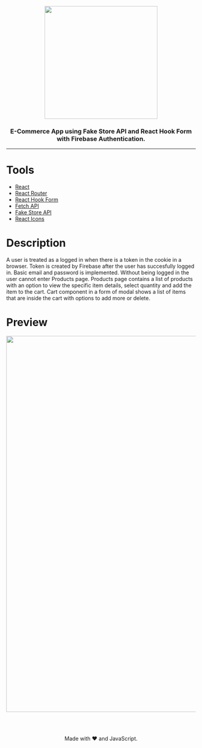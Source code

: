 <p align="center"><img align="center" width="300" src="https://i.imgur.com/6QyVeWP.png"/></p>
<h3 align="center">E-Commerce App using Fake Store API and React Hook Form with Firebase Authentication.</h3>
<hr>

# Tools

- [React](https://reactjs.org)
- [React Router](https://reactrouter.com/en/main)
- [React Hook Form](https://react-hook-form.com)
- [Fetch API](https://developer.mozilla.org/en-US/docs/Web/API/Fetch_API)
- [Fake Store API](https://fakestoreapi.com)
- [React Icons](https://react-icons.github.io/react-icons)

# Description

A user is treated as a logged in when there is a token in the cookie in a browser. Token is created by Firebase after the user has succesfully logged in. Basic email and password is implemented. Without being logged in the user cannot enter Products page. Products page contains a list of products with an option to view the specific item details, select quantity and add the item to the cart. Cart component in a form of modal shows a list of items that are inside the cart with options to add more or delete.

# Preview

<p align="center"><img align="center" width="1000" src="https://i.imgur.com/5UeSJsd.png"/></p>
<br><br>
<p align="center">Made with ❤️ and JavaScript.</p>
